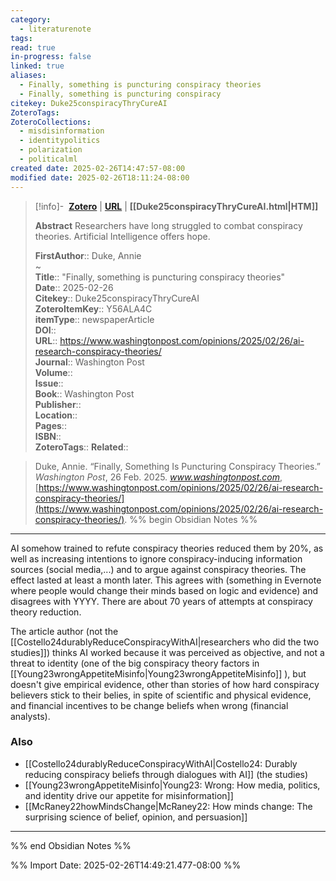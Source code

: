 ```yaml
---
category:
  - literaturenote
tags: 
read: true
in-progress: false
linked: true
aliases:
  - Finally, something is puncturing conspiracy theories
  - Finally, something is puncturing conspiracy
citekey: Duke25conspiracyThryCureAI
ZoteroTags: 
ZoteroCollections:
  - misdisinformation
  - identitypolitics
  - polarization
  - politicalml
created date: 2025-02-26T14:47:57-08:00
modified date: 2025-02-26T18:11:24-08:00
---
```


> [!info]- &nbsp;[**Zotero**](zotero://select/library/items/Y56ALA4C)   | [**URL**](https://www.washingtonpost.com/opinions/2025/02/26/ai-research-conspiracy-theories/) | **[[Duke25conspiracyThryCureAI.html|HTM]]**
>
> 
> **Abstract**
> Researchers have long struggled to combat conspiracy theories. Artificial Intelligence offers hope.
> 
> 
> **FirstAuthor**:: Duke, Annie  
~    
> **Title**:: "Finally, something is puncturing conspiracy theories"  
> **Date**:: 2025-02-26  
> **Citekey**:: Duke25conspiracyThryCureAI  
> **ZoteroItemKey**:: Y56ALA4C  
> **itemType**:: newspaperArticle  
> **DOI**::   
> **URL**:: https://www.washingtonpost.com/opinions/2025/02/26/ai-research-conspiracy-theories/  
> **Journal**:: Washington Post  
> **Volume**::   
> **Issue**::   
> **Book**:: Washington Post  
> **Publisher**::   
> **Location**::    
> **Pages**::   
> **ISBN**::   
> **ZoteroTags**:: 
> **Related**:: 

> Duke, Annie. “Finally, Something Is Puncturing Conspiracy Theories.” _Washington Post_, 26 Feb. 2025. _www.washingtonpost.com_, [https://www.washingtonpost.com/opinions/2025/02/26/ai-research-conspiracy-theories/](https://www.washingtonpost.com/opinions/2025/02/26/ai-research-conspiracy-theories/).
%% begin Obsidian Notes %%
___

AI somehow trained to refute conspiracy theories reduced them by 20%, as well as increasing intentions to ignore conspiracy-inducing information sources (social media,...) and to argue against conspiracy theories.  The effect lasted at least a month later.  This agrees with (something in Evernote where people would change their minds based on logic and evidence) and disagrees with YYYY.  There are about 70 years of attempts at conspiracy theory reduction.

The article author (not the [[Costello24durablyReduceConspiracyWithAI|researchers who did the two studies]]) thinks AI worked because it was perceived as objective, and not a threat to identity (one of the big conspiracy theory factors in [[Young23wrongAppetiteMisinfo|Young23wrongAppetiteMisinfo]] ), but doesn't give empirical evidence, other than stories of how hard conspiracy believers stick to their belies, in spite of scientific and physical evidence, and financial incentives to be change beliefs when wrong (financial analysts).

### Also
- [[Costello24durablyReduceConspiracyWithAI|Costello24: Durably reducing conspiracy beliefs through dialogues with AI]] (the studies)
- [[Young23wrongAppetiteMisinfo|Young23: Wrong: How media, politics, and identity drive our appetite for misinformation]] 
- [[McRaney22howMindsChange|McRaney22: How minds change: The surprising science of belief, opinion, and persuasion]] 





___
%% end Obsidian Notes %%


%% Import Date: 2025-02-26T14:49:21.477-08:00 %%
